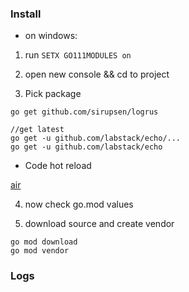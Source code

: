 ### Install

- on windows:

1. run
`SETX GO111MODULES on`

2. open new console && cd to project

3. Pick package 
```
go get github.com/sirupsen/logrus

//get latest
go get -u github.com/labstack/echo/...
go get -u github.com/labstack/echo
```

- Code hot reload

[air](https://github.com/cosmtrek/air)

4. now check go.mod values 

5. download source and create vendor
```
go mod download
go mod vendor
```

### Logs



